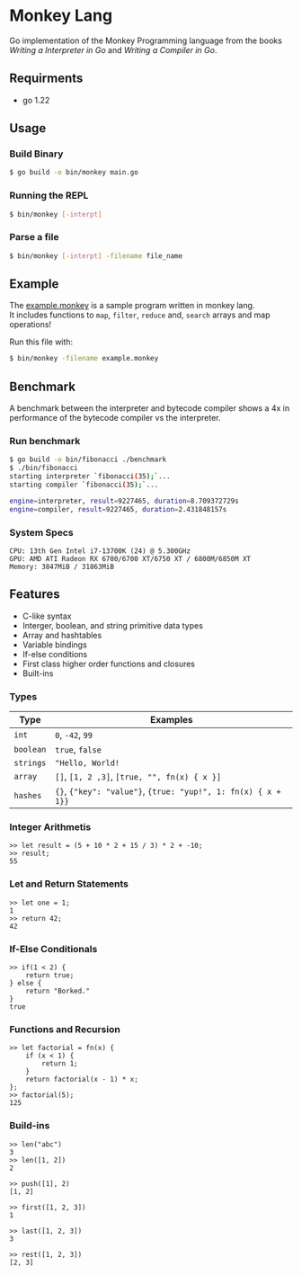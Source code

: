 # Monkey Lang

Go implementation of the Monkey Programming language from the books _Writing a Interpreter in Go_ and _Writing a Compiler in Go_. 

## Requirments

* go 1.22

## Usage

### Build Binary
```sh
$ go build -o bin/monkey main.go
```


### Running the REPL

```sh
$ bin/monkey [-interpt]
```

### Parse a file

```sh
$ bin/monkey [-interpt] -filename file_name
```

## Example 

The [example.monkey](https://github.com/hunterwilkins2/monkey/blob/master/example.monkey) is a sample program written in monkey lang.  
It includes functions to `map`, `filter`, `reduce` and, `search` arrays and map operations!

Run this file with:

```sh
$ bin/monkey -filename example.monkey
```

## Benchmark

A benchmark between the interpreter and bytecode compiler shows a 4x in performance of the bytecode compiler vs the interpreter.

### Run benchmark

```sh
$ go build -o bin/fibonacci ./benchmark
$ ./bin/fibonacci
starting interpreter `fibonacci(35);`...
starting compiler `fibonacci(35);`...

engine=interpreter, result=9227465, duration=8.709372729s
engine=compiler, result=9227465, duration=2.431848157s
```

### System Specs

```
CPU: 13th Gen Intel i7-13700K (24) @ 5.300GHz 
GPU: AMD ATI Radeon RX 6700/6700 XT/6750 XT / 6800M/6850M XT 
Memory: 3847MiB / 31863MiB 
```

## Features

* C-like syntax
* Interger, boolean, and string primitive data types
* Array and hashtables
* Variable bindings
* If-else conditions
* First class higher order functions and closures
* Built-ins

### Types

| Type      | Examples         |
|-----------|------------------|
| `int` | `0`, `-42`, `99`     |
| `boolean` | `true`, `false`  |
| `strings` | `"Hello, World!` |
| `array`   | `[]`, `[1, 2 ,3]`, `[true, "", fn(x) { x }]` |
| `hashes`  | `{}`, `{"key": "value"}`, `{true: "yup!", 1: fn(x) { x + 1}}` |

### Integer Arithmetis
```
>> let result = (5 + 10 * 2 + 15 / 3) * 2 + -10;
>> result;
55
```

### Let and Return Statements
```
>> let one = 1;
1
>> return 42;
42
```
### If-Else Conditionals

```
>> if(1 < 2) {
    return true;
} else {
    return "Borked."
}
true
```
### Functions and Recursion
```
>> let factorial = fn(x) {
    if (x < 1) {
        return 1;
    }
    return factorial(x - 1) * x;
};
>> factorial(5);
125
```

### Build-ins

```
>> len("abc")
3
>> len([1, 2])
2

>> push([1], 2)
[1, 2]

>> first([1, 2, 3])
1
 
>> last([1, 2, 3])
3

>> rest([1, 2, 3])
[2, 3]
```